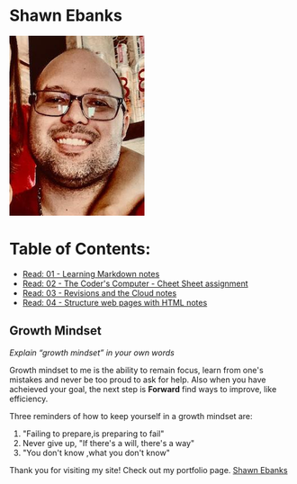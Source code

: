# Shawn Ebanks

![alt text](image.jpg)

# Table of Contents:

- [Read: 01 - Learning Markdown notes](https://shawn-ebanks.github.io/Reading-Notes/first-class)
- [Read: 02 - The Coder's Computer - Cheet Sheet assignment](https://shawn-ebanks.github.io/Reading-Notes/cheat-sheet)
- [Read: 03 - Revisions and the Cloud notes](https://shawn-ebanks.github.io/Reading-Notes/git-intro)
- [Read: 04 - Structure web pages with HTML notes](https://shawn-ebanks.github.io/Reading-Notes/read04)

## Growth Mindset

_Explain “growth mindset” in your own words_

Growth mindset to me is the ability to remain focus, learn from one's mistakes and never be too proud to ask for help.
Also when you have acheieved your goal, the next step is **Forward** find ways to improve, like efficiency.

Three reminders of how to keep yourself in a growth mindset are:

1. "Failing to prepare,is preparing to fail"
1. Never give up, "If there's a will, there's a way"
1. "You don't know ,what you don't know"

Thank you for visiting my site!
Check out my portfolio page. [Shawn Ebanks](https://github.com/Shawn-Ebanks)
